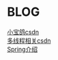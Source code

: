 # BLOG
<a href="https://blog.csdn.net/u013142781/article/details/50830754" target="_blank">小宝鸽csdn<a/></br>
<a href="https://blog.csdn.net/qq_34337272/article/details/79680771?spm=a2c4e.11153940.blogcont570636.16.3c0379b9JksFfp" target="_blank">多线程相关csdn<a/></br>
<a href="https://www.ibm.com/developerworks/cn/java/wa-spring1/" target="_blank">Spring介绍<a/></br>
  
